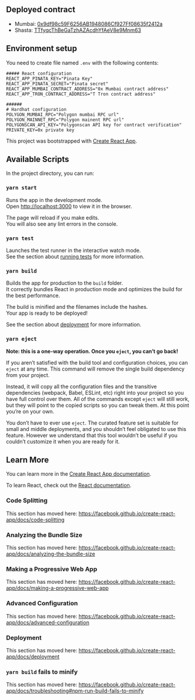 ## Deployed contract

- Mumbai: [0x9df98c59F6256AB1948086Cf927Ff08635f2412a](https://mumbai.polygonscan.com/address/0x9df98c59f6256ab1948086cf927ff08635f2412a)
- Shasta: [TTfyqcThBeGaTzhAZAcdhYfAeV8e9Mnm63](https://shasta.tronscan.org/#/contract/TTfyqcThBeGaTzhAZAcdhYfAeV8e9Mnm63/code)
  
  
## Environment setup

You need to create file named `.env` with the following contents:
```
##### React configuration
REACT_APP_PINATA_KEY="Pinata Key"
REACT_APP_PINATA_SECRET="Pinata secret"
REACT_APP_MUMBAI_CONTRACT_ADDRESS="0x Mumbai contract address"
REACT_APP_TRON_CONTRACT_ADDRESS="T Tron contract address"

######
# Hardhat configuration
POLYGON_MUMBAI_RPC="Polygon mumbai RPC url"
POLYGON_MAINNET_RPC="Polygon mainent RPC url"
POLYGONSCAN_API_KEY="Polygonscan API key for contract verification"
PRIVATE_KEY=0x private key
```


This project was bootstrapped with [Create React App](https://github.com/facebook/create-react-app).

## Available Scripts

In the project directory, you can run:

### `yarn start`

Runs the app in the development mode.<br />
Open [http://localhost:3000](http://localhost:3000) to view it in the browser.

The page will reload if you make edits.<br />
You will also see any lint errors in the console.

### `yarn test`

Launches the test runner in the interactive watch mode.<br />
See the section about [running tests](https://facebook.github.io/create-react-app/docs/running-tests) for more information.

### `yarn build`

Builds the app for production to the `build` folder.<br />
It correctly bundles React in production mode and optimizes the build for the best performance.

The build is minified and the filenames include the hashes.<br />
Your app is ready to be deployed!

See the section about [deployment](https://facebook.github.io/create-react-app/docs/deployment) for more information.

### `yarn eject`

**Note: this is a one-way operation. Once you `eject`, you can’t go back!**

If you aren’t satisfied with the build tool and configuration choices, you can `eject` at any time. This command will remove the single build dependency from your project.

Instead, it will copy all the configuration files and the transitive dependencies (webpack, Babel, ESLint, etc) right into your project so you have full control over them. All of the commands except `eject` will still work, but they will point to the copied scripts so you can tweak them. At this point you’re on your own.

You don’t have to ever use `eject`. The curated feature set is suitable for small and middle deployments, and you shouldn’t feel obligated to use this feature. However we understand that this tool wouldn’t be useful if you couldn’t customize it when you are ready for it.

## Learn More

You can learn more in the [Create React App documentation](https://facebook.github.io/create-react-app/docs/getting-started).

To learn React, check out the [React documentation](https://reactjs.org/).

### Code Splitting

This section has moved here: https://facebook.github.io/create-react-app/docs/code-splitting

### Analyzing the Bundle Size

This section has moved here: https://facebook.github.io/create-react-app/docs/analyzing-the-bundle-size

### Making a Progressive Web App

This section has moved here: https://facebook.github.io/create-react-app/docs/making-a-progressive-web-app

### Advanced Configuration

This section has moved here: https://facebook.github.io/create-react-app/docs/advanced-configuration

### Deployment

This section has moved here: https://facebook.github.io/create-react-app/docs/deployment

### `yarn build` fails to minify

This section has moved here: https://facebook.github.io/create-react-app/docs/troubleshooting#npm-run-build-fails-to-minify
